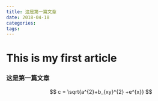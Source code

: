 ```yaml
---
title: 这是第一篇文章
date: 2018-04-18
categories:
tags:
---
```

# This is my first article

### 这是第一篇文章
$$ 
c = \sqrt{a^{2}+b_{xy}^{2} +e^{x}} 
$$

